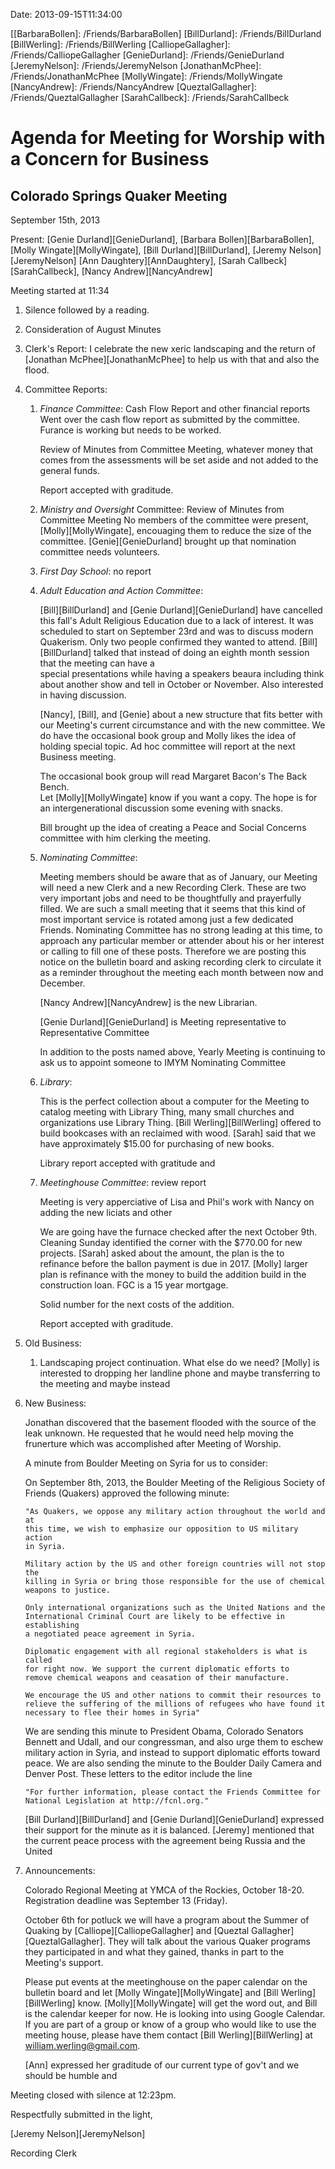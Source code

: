 Date: 2013-09-15T11:34:00

[[BarbaraBollen]: /Friends/BarbaraBollen]
[BillDurland]: /Friends/BillDurland
[BillWerling]: /Friends/BillWerling
[CalliopeGallagher]: /Friends/CalliopeGallagher
[GenieDurland]: /Friends/GenieDurland
[JeremyNelson]: /Friends/JeremyNelson
[JonathanMcPhee]: /Friends/JonathanMcPhee
[MollyWingate]: /Friends/MollyWingate
[NancyAndrew]: /Friends/NancyAndrew
[QueztalGallagher]: /Friends/QueztalGallagher
[SarahCallbeck]: /Friends/SarahCallbeck

# Agenda for Meeting for Worship with a Concern for Business
## Colorado Springs Quaker Meeting

September 15th, 2013

Present: [Genie Durland][GenieDurland], [Barbara Bollen][BarbaraBollen], 
[Molly Wingate][MollyWingate], [Bill Durland][BillDurland], [Jeremy Nelson][JeremyNelson] 
[Ann Daughtery][AnnDaughtery], [Sarah Callbeck][SarahCallbeck], [Nancy Andrew][NancyAndrew]


Meeting started at 11:34

1.  Silence followed by a reading. 

2.  Consideration of August Minutes

3.  Clerk's Report:  I celebrate the new xeric landscaping and the return of 
    [Jonathan McPhee][JonathanMcPhee] to help us with that and also the flood.

4.  Committee Reports:

    1.  *Finance Committee*: Cash Flow Report and other financial reports
        Went over the cash flow report as submitted by the committee. Furance is working 
        but needs to be worked. 
                                                     
        Review of Minutes from Committee Meeting, whatever money that comes from the 
        assessments will be set aside and not added to the general funds. 

        Report accepted with graditude. 

    1.  *Ministry and Oversight* Committee: Review of Minutes from Committee Meeting
        No members of the committee were present, [Molly][MollyWingate], encouaging them 
        to reduce the size of the committee. [Genie][GenieDurland] brought up 
        that nomination committee needs volunteers. 

    1.  *First Day School*: no report

    1.  *Adult Education and Action Committee*:

        [Bill][BillDurland] and [Genie Durland][GenieDurland] have cancelled this fall's Adult Religious 
        Education due to a lack of interest. It was scheduled to start on 
        September 23rd and was to discuss modern Quakerism.  Only two people 
        confirmed they wanted to attend. [Bill][BillDurland] talked that instead of 
        doing an eighth month session that the meeting can have a  
        special presentations while having a speakers beaura including think about another show and 
        tell in October or November. Also interested in having discussion. 

        [Nancy], [Bill], and [Genie] about a new structure that fits better with
        our Meeting's current circumstance and with the new committee. We do have 
        the occasional book group and Molly likes the idea of holding special topic.
        Ad hoc committee will report at the next Business meeting.

        The occasional book group will read Margaret Bacon's The Back Bench.  
        Let [Molly][MollyWingate] know if you want a copy.  The hope is for an 
        intergenerational discussion some evening with snacks.

        Bill brought up the idea of creating a Peace and Social Concerns 
        committee with him clerking the meeting.          

    1.  *Nominating Committee*:

        Meeting members should be aware that as of January, our Meeting 
        will need a new Clerk and a new Recording Clerk. These are two 
        very important jobs and need to be thoughtfully and prayerfully 
        filled. We are such a small meeting that it seems that this kind of 
        most important service is rotated among just a few dedicated Friends. 
        Nominating Committee has no strong leading at this time, to approach 
        any particular member or attender about his or her interest or calling 
        to fill one of these posts. Therefore we are posting this notice on the 
        bulletin board and asking recording clerk to circulate it as a reminder 
        throughout the meeting each month between now and December.
 
        [Nancy Andrew][NancyAndrew] is the new Librarian.

        [Genie Durland][GenieDurland] is Meeting representative to 
        Representative Committee
 
        In addition to the posts named above, Yearly Meeting is continuing to 
        ask us to appoint someone to IMYM Nominating Committee
 
    1.  *Library*: 

        This is the perfect collection about a computer for the Meeting to catalog
        meeting with Library Thing, many small churches and organizations use 
        Library Thing. [Bill Werling][BillWerling] offered to build bookcases with 
        an reclaimed with wood. [Sarah] said that we have approximately $15.00 for 
        purchasing of new books. 

        Library report accepted with gratitude and  

    1.  *Meetinghouse Committee*:  review report

        Meeting is very apperciative of Lisa and Phil's work with Nancy on adding the new liciats
        and other 

        We are going have the furnace checked after the next October 9th. Cleaning Sunday identified 
        the corner with the $770.00 for new projects. [Sarah] asked about the amount, the plan is the 
        to refinance before the ballon payment is due in 2017. [Molly] larger plan is refinance with 
        the money to build the addition build in the construction loan. FGC is a 15 year mortgage. 
        
        Solid number for the next costs of the addition.

        Report accepted with graditude.

5.  Old Business:

    1.  Landscaping project continuation.  What else do we need? [Molly] is interested to dropping 
        her landline phone and maybe transferring to the meeting and maybe instead 
                
6.  New Business:

    Jonathan discovered that the basement flooded with the source of the leak unknown. He requested
    that he would need help moving the frunerture which was accomplished after Meeting of Worship.

    A minute from Boulder Meeting on Syria for us to consider:

    On September 8th, 2013, the Boulder Meeting of the Religious Society
    of Friends (Quakers) approved the following minute:

        "As Quakers, we oppose any military action throughout the world and at 
        this time, we wish to emphasize our opposition to US military action 
        in Syria. 

        Military action by the US and other foreign countries will not stop the 
        killing in Syria or bring those responsible for the use of chemical 
        weapons to justice.

        Only international organizations such as the United Nations and the 
        International Criminal Court are likely to be effective in establishing
        a negotiated peace agreement in Syria.

        Diplomatic engagement with all regional stakeholders is what is called 
        for right now. We support the current diplomatic efforts to
        remove chemical weapons and ceasation of their manufacture.  
 
        We encourage the US and other nations to commit their resources to 
        relieve the suffering of the millions of refugees who have found it 
        necessary to flee their homes in Syria"
 
    We are sending this minute to President Obama, Colorado Senators Bennett 
    and Udall, and our congressman, and also urge them to eschew military action
    in Syria, and instead to support diplomatic efforts toward peace. We are 
    also sending the minute to the Boulder Daily Camera and Denver Post. These 
    letters to the editor include the line 
    
        "For further information, please contact the Friends Committee for 
        National Legislation at http://fcnl.org."

    [Bill Durland][BillDurland] and [Genie Durland][GenieDurland] expressed their 
    support for the minute as it is balanced. [Jeremy] mentioned that the current 
    peace process with the agreement being Russia and the United 
                      
7.  Announcements:

    Colorado Regional Meeting at YMCA of the Rockies, October 18-20.  
    Registration deadline was September 13 (Friday).
    
    October 6th for potluck we will have a program about the Summer of Quaking 
    by [Calliope][CalliopeGallagher] and [Queztal Gallagher][QueztalGallagher].  They will talk about the various Quaker 
    programs they participated in and what they gained, thanks in part to the 
    Meeting's support.

    Please put events at the meetinghouse on the paper calendar on the bulletin
    board and let [Molly Wingate][MollyWingate] and [Bill Werling][BillWerling] 
    know.  [Molly][MollyWingate] will get the word 
    out, and Bill is the calendar keeper for now.  He is looking into using Google Calendar.
    If you are part of a group or know of a group who would like to use the meeting house, 
    please have them contact [Bill Werling][BillWerling] at william.werling@gmail.com.

    [Ann] expressed her graditude of our current type of gov't and we should be humble and
    
Meeting closed with silence at 12:23pm.

Respectfully submitted in the light,

[Jeremy Nelson][JeremyNelson]

Recording Clerk 
